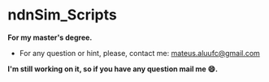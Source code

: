 # ndnSim_Scripts

**For my master's degree.**

- For any question or hint, please, contact me: mateus.aluufc@gmail.com

**I'm still working on it, so if you have any question mail me :smile:.** 
